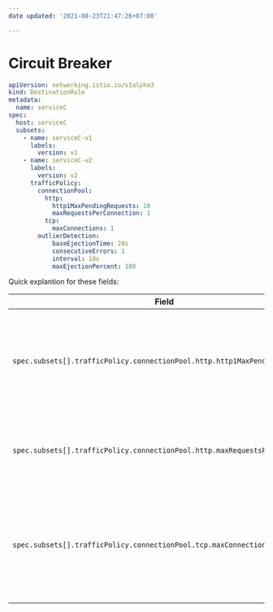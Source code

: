 ```yaml
---
date updated: '2021-08-23T21:47:26+07:00'

---
```


# Circuit Breaker

```yml
apiVersion: networking.istio.io/v1alpha3
kind: DestinationRule
metadata:
  name: serviceC
spec:
  host: serviceC
  subsets:
    - name: serviceC-v1
      labels:
        version: v1
    - name: serviceC-v2
      labels:
        version: v2
      trafficPolicy:
        connectionPool:
          http:
            http1MaxPendingRequests: 10
            maxRequestsPerConnection: 1
          tcp:
            maxConnections: 1
        outlierDetection:
            baseEjectionTime: 20s
            consecutiveErrors: 1
            interval: 10s
            maxEjectionPercent: 100
```

Quick explantion for these fields:

| Field                                                                       |                                            Descroption                                           |
| --------------------------------------------------------------------------- | :----------------------------------------------------------------------------------------------: |
| `spec.subsets[].trafficPolicy.connectionPool.http.http1MaxPendingRequests`  | The maximum number of pending requests to a backend. Any excess pending requests will be denied. |
| `spec.subsets[].trafficPolicy.connectionPool.http.maxRequestsPerConnection` |                   The maximum number of requests in a cluster at any given time                  |
| `spec.subsets[].trafficPolicy.connectionPool.tcp.maxConnections`            | The maximum number of connections to a backend. Any excess connection will be pending in a queue |
